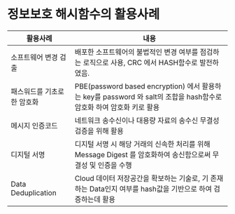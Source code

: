 <!-- Heading -->

# 정보보호 해시함수의 활용사례

<!-- Table -->

| 활용사례                    | 내용                                                                                                                 |
| --------------------------- | -------------------------------------------------------------------------------------------------------------------- |
| 소프트웨어 변경 검출        | 배포한 소프트웨어의 불법적인 변경 여부를 점검하는 로직으로 사용, CRC 에서 HASH함수로 발전하였음.                     |
| 패스워드를 기초로 한 암호화 | PBE(password based encryption) 에서 활용하는 key를 password 와 salt의 조합을 hash함수로 암호화 하여 암호화 키로 활용 |
| 메시지 인증코드             | 네트워크 송수신이나 대용량 자료의 송수신 무결성 검증을 위해 활용                                                     |
| 디지털 서명                 | 디지털 서명 시 해당 거래의 신속한 처리를 위해 Message Digest 를 암호화하여 송신함으로써 무결성 및 인증을 수행        |
| Data Deduplication          | Cloud 데이터 저장공간을 확보하는 기술로, 기 존재하는 Data인지 여부를 hash값을 기반으로 하여 검증하는데 활용          |
